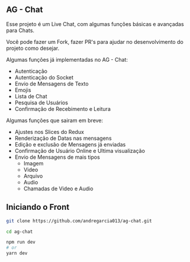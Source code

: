 ## AG - Chat

Esse projeto é um Live Chat, com algumas funções básicas e avançadas para Chats.

Você pode fazer um Fork, fazer PR's para ajudar no desenvolvimento do projeto como desejar.

Algumas funções já implementadas no AG - Chat:

- Autenticação
- Autenticação do Socket
- Envio de Mensagens de Texto
- Emojis
- Lista de Chat
- Pesquisa de Usuários
- Confirmação de Recebimento e Leitura

Algumas funções que sairam em breve:
- Ajustes nos Slices do Redux
- Renderização de Datas nas mensagens
- Edição e exclusão de Mensagens já enviadas
- Confirmação de Usuário Online e Ultima visualização
- Envio de Mensagens de mais tipos
  - Imagem
  - Video
  - Arquivo
  - Audio
  - Chamadas de Video e Audio

## Iniciando o Front

```bash
git clone https://github.com/andregarcia013/ag-chat.git
```

```bash
cd ag-chat
```

```bash
npm run dev
# or
yarn dev
```
